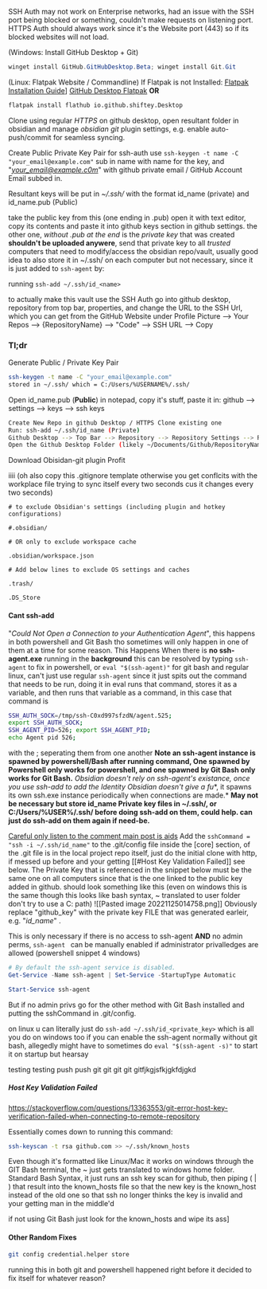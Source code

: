 SSH Auth may not work on Enterprise networks, had an issue with the SSH port being blocked or something, couldn't make requests on listening port. HTTPS Auth should always work since it's the Website port (443) so if its blocked websites will not load.


(Windows: Install GitHub Desktop + Git)
```powershell
winget install GitHub.GitHubDesktop.Beta; winget install Git.Git
```

(Linux: Flatpak Website / Commandline)
If Flatpak is not Installed:
	[Flatpak Installation Guide](https://flatpak.org/setup/)]
[GitHub Desktop Flatpak](https://beta.flathub.org/apps/details/io.github.shiftey.Desktop)
**OR**
```bash
flatpak install flathub io.github.shiftey.Desktop
```


Clone using regular *HTTPS* on github desktop, open resultant folder in obsidian and manage *obsidian git* plugin settings, e.g. enable auto-push/commit for seamless syncing.

Create Public Private Key Pair for ssh-auth use `ssh-keygen -t name -C "your_email@example.com"` sub in name with name for the key, and "*your_email@example.c0m*" with github private email / GitHub Account Email subbed in.

Resultant keys will be put in *~/.ssh/* with the format id_name (private) and id_name.pub (Public)

take the public key from this (one ending in .pub) open it with text editor, copy its contents and paste it into github keys section in github settings. the other one, *without .pub at the end* is the *private key* that was created **shouldn't be uploaded anywere**, send that private key to all *trusted* computers that need to modify/access the obsidian repo/vault, usually good idea to also store it in ~/.ssh/ on each computer but not necessary, since it is just added to `ssh-agent` by: 

running `ssh-add ~/.ssh/id_<name>`

to actually make this vault use the SSH Auth go into github desktop, repository from top bar, properties, and change the URL to the SSH Url, which you can get from the GitHub Website under Profile Picture --> Your Repos --> {RepositoryName} --> "Code" --> SSH URL --> Copy

### Tl;dr
Generate Public / Private Key Pair
```bash
ssh-keygen -t name -C "your_email@example.com"
stored in ~/.ssh/ which = C:/Users/%USERNAME%/.ssh/
```
Open id_name.pub (**Public**) in notepad, copy it's stuff, paste it in: github --> settings --> keys --> ssh keys
```bash
Create New Repo in github Desktop / HTTPS Clone existing one
Run: ssh-add ~/.ssh/id_name (Private)
Github Desktop --> Top Bar --> Repository --> Repository Settings --> Remote --> Copy Paste in SSH URL instead of HTTP one from github.com
Open the Github Desktop Folder (likely ~/Documents/Github/RepositoryName) in Obsidian
```
Download Obisidan-git plugin
Profit

iiii
(oh also copy this .gitignore template otherwise you get conflcits with the workplace file trying to sync itself every two seconds cus it changes every two seconds)

```shell
# to exclude Obsidian's settings (including plugin and hotkey configurations)

#.obsidian/

# OR only to exclude workspace cache

.obsidian/workspace.json

# Add below lines to exclude OS settings and caches

.trash/

.DS_Store
```


#### Cant ssh-add
"*Could Not Open a Connection to your Authentication Agent*", this happens in both powershell and Git Bash tho sometimes will only happen in one of them at a time for some reason. This Happens When there is **no ssh-agent.exe** running in the **background** this can be resolved by typing ```ssh-agent``` to fix in powershell, or `eval "$(ssh-agent)"` for git bash and regular linux, can't just use regular `ssh-agent` since it just spits out the command that needs to be run, doing it in eval runs that command, stores it as a variable, and then runs that variable as a command, in this case that command is 
```bash
SSH_AUTH_SOCK=/tmp/ssh-C0xd997sfzdN/agent.525; 
export SSH_AUTH_SOCK;
SSH_AGENT_PID=526; export SSH_AGENT_PID;
echo Agent pid 526;
```
with the ; seperating them from one another
**Note an ssh-agent instance is spawned by powershell/Bash after running command, One spawned by Powershell only works for powershell, and one spawned by Git Bash only works for Git Bash.** *Obsidian doesn't rely on ssh-agent's existance, once you use ssh-add to add the Identity Obsidian doesn't give a fu**, it spawns its own ssh.exe instance periodically when connections are made.* 
**May not be necessary but store id_name Private key files in ~/.ssh/, or C:/Users/%USER%/.ssh/ before doing ssh-add on them, could help. can just do ssh-add on them again if need-be.**

[Careful only listen to the comment main post is aids](https://gist.github.com/mortenege/42b12a82f7d79877171af84c7d0a0714)
Add the `sshCommand = "ssh -i ~/.ssh/id_name"` to the .git/config file inside the [core] section, of the .git file is in the local project repo itself, just do the initial clone with http, if messed up before and your getting [[#Host Key Validation Failed]] see below.
The Private Key that is referenced in the snippet below must be the same one on all computers since that is the one linked to the public key added in github.
should look something like this 
(even on windows this is the same though this looks like bash syntax, ~ translated to user folder don't try to use a C: path)
![[Pasted image 20221125014758.png]]
Obviously replace "github_key" with the private key FILE that was generated earleir, e.g. "*id_name*" .

This is only necessary if there is no access to ssh-agent **AND** no admin perms, `ssh-agent ` can be manually enabled if administrator privalledges are allowed (powershell snippet 4 windows)
```powershell
# By default the ssh-agent service is disabled.
Get-Service -Name ssh-agent | Set-Service -StartupType Automatic

Start-Service ssh-agent
```
But if no admin privs go for the other method with Git Bash installed and putting the sshCommand in .git/config.

on linux u can literally just do `ssh-add ~/.ssh/id_<private_key>` which is all you do on windows too if you can enable the ssh-agent normally without git bash, allegedly might have to sometimes do `eval "$(ssh-agent -s)"` to start it on startup but hearsay

testing testing push push git git git git gitfjkgjsfkjgkfdjgkd

##### Host Key Validation Failed
https://stackoverflow.com/questions/13363553/git-error-host-key-verification-failed-when-connecting-to-remote-repository

Essentially comes down to running this command:
```bash
ssh-keyscan -t rsa github.com >> ~/.ssh/known_hosts
```
Even though it's formatted like Linux/Mac it works on windows through the GIT Bash terminal, the ~ just gets translated to windows home folder. Standard Bash Syntax, it just runs an ssh key scan for github, then piping ( | ) that result into the known_hosts file so that the new key is the known_host instead of the old one so that ssh no longer thinks the key is invalid and your getting man in the middle'd

if not using Git Bash just look for the known_hosts and wipe its ass]

#### Other Random Fixes
```bash
git config credential.helper store
```
running this in both git and powershell happened right before it decided to fix itself for whatever reason?




